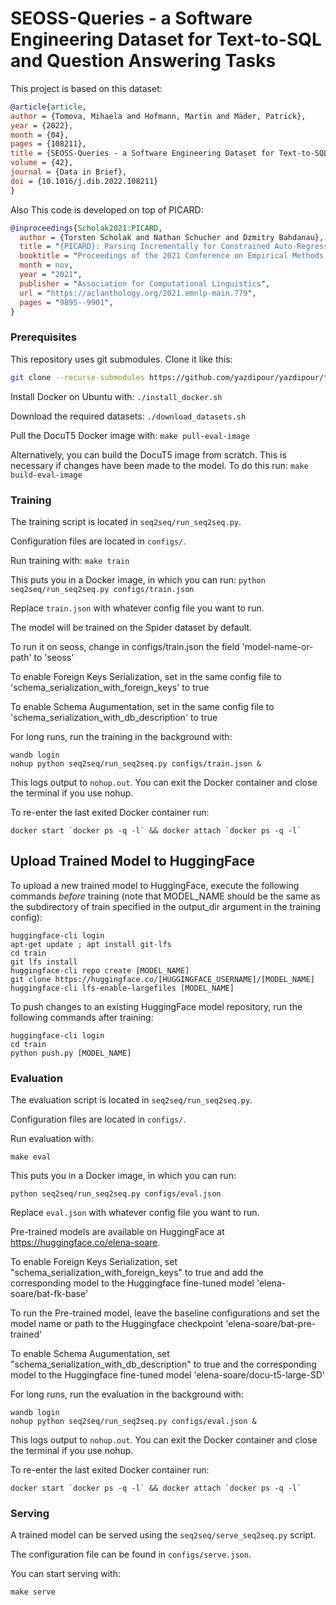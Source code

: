 
# SEOSS-Queries - a Software Engineering Dataset for Text-to-SQL and Question Answering Tasks

This project is based on this dataset:

```bibtex
@article{article,
author = {Tomova, Mihaela and Hofmann, Martin and Mäder, Patrick},
year = {2022},
month = {04},
pages = {108211},
title = {SEOSS-Queries - a Software Engineering Dataset for Text-to-SQL and Question Answering Tasks},
volume = {42},
journal = {Data in Brief},
doi = {10.1016/j.dib.2022.108211}
}
```

Also This code is developed on top of PICARD:

```bibtex
@inproceedings{Scholak2021:PICARD,
  author = {Torsten Scholak and Nathan Schucher and Dzmitry Bahdanau},
  title = "{PICARD}: Parsing Incrementally for Constrained Auto-Regressive Decoding from Language Models",
  booktitle = "Proceedings of the 2021 Conference on Empirical Methods in Natural Language Processing",
  month = nov,
  year = "2021",
  publisher = "Association for Computational Linguistics",
  url = "https://aclanthology.org/2021.emnlp-main.779",
  pages = "9895--9901",
}
```

### Prerequisites

This repository uses git submodules. Clone it like this:
```sh
git clone --recurse-submodules https://github.com/yazdipour/yazdipour/text-to-sql-seoss-t5.git
```

Install Docker on Ubuntu with: `./install_docker.sh`

Download the required datasets: `./download_datasets.sh`

Pull the DocuT5 Docker image with: `make pull-eval-image`

Alternatively, you can build the DocuT5 image from scratch. This is necessary if changes have been made to the model. To do this run: `make build-eval-image`

### Training

The training script is located in `seq2seq/run_seq2seq.py`.

Configuration files are located in `configs/`.

Run training with: `make train`

This puts you in a Docker image, in which you can run: `python seq2seq/run_seq2seq.py configs/train.json`

Replace `train.json` with whatever config file you want to run.

The model will be trained on the Spider dataset by default. 

To run it on seoss, change in configs/train.json the field 'model-name-or-path' to 'seoss'

To enable Foreign Keys Serialization, set in the same config file to 'schema_serialization_with_foreign_keys' to true

To enable Schema Augumentation, set in the same config file to 'schema_serialization_with_db_description' to true

For long runs, run the training in the background with:
```
wandb login
nohup python seq2seq/run_seq2seq.py configs/train.json &
```
This logs output to `nohup.out`. You can exit the Docker container and close the terminal if you use nohup.

To re-enter the last exited Docker container run:
```
docker start `docker ps -q -l` && docker attach `docker ps -q -l`
```

## Upload Trained Model to HuggingFace

To upload a new trained model to HuggingFace, execute the following commands _before_ training (note that MODEL_NAME should be the same as the subdirectory of train specified in the output_dir argument in the training config):
```
huggingface-cli login
apt-get update ; apt install git-lfs
cd train
git lfs install
huggingface-cli repo create [MODEL_NAME]
git clone https://huggingface.co/[HUGGINGFACE_USERNAME]/[MODEL_NAME]
huggingface-cli lfs-enable-largefiles [MODEL_NAME]
```

To push changes to an existing HuggingFace model repository, run the following commands after training:
```
huggingface-cli login
cd train
python push.py [MODEL_NAME]
```

### Evaluation

The evaluation script is located in `seq2seq/run_seq2seq.py`.

Configuration files are located in `configs/`.

Run evaluation with:
```
make eval
```
This puts you in a Docker image, in which you can run:
```
python seq2seq/run_seq2seq.py configs/eval.json
```
Replace `eval.json` with whatever config file you want to run.

Pre-trained models are available on HuggingFace at https://huggingface.co/elena-soare.

To enable Foreign Keys Serialization, set "schema_serialization_with_foreign_keys" to true and add the corresponding model to the Huggingface fine-tuned model 'elena-soare/bat-fk-base'

To run the Pre-trained model, leave the baseline configurations and set the model name or path to the Huggingface checkpoint 'elena-soare/bat-pre-trained'

To enable Schema Augumentation, set "schema_serialization_with_db_description" to true and the corresponding model to the Huggingface fine-tuned model 'elena-soare/docu-t5-large-SD'

For long runs, run the evaluation in the background with:
```
wandb login
nohup python seq2seq/run_seq2seq.py configs/eval.json &
```
This logs output to `nohup.out`. You can exit the Docker container and close the terminal if you use nohup.

To re-enter the last exited Docker container run:
```
docker start `docker ps -q -l` && docker attach `docker ps -q -l`
```

### Serving

A trained model can be served using the `seq2seq/serve_seq2seq.py` script.

The configuration file can be found in `configs/serve.json`.

You can start serving with:
```
make serve
```